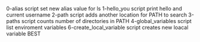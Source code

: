 0-alias script set new alias value for ls
1-hello_you script print hello and current username
2-path script adds another location for PATH to search
3-paths script counts number of directories in PATH
4-global_variables script list enviroment variables
6-create_local_variable script creates new loacal variable BEST

